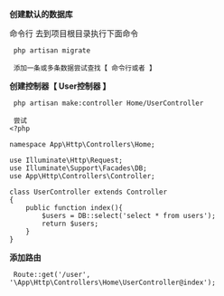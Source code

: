 **创建默认的数据库**

命令行 去到项目根目录执行下面命令

```
 php artisan migrate

 添加一条或多条数据尝试查找【 命令行或者 】
```

**创建控制器【 User控制器 】**

```
 php artisan make:controller Home/UserController

 尝试
<?php

namespace App\Http\Controllers\Home;

use Illuminate\Http\Request;
use Illuminate\Support\Facades\DB;
use App\Http\Controllers\Controller;

class UserController extends Controller
{
    public function index(){
        $users = DB::select('select * from users');
        return $users;
    }
}
```

**添加路由**

```
 Route::get('/user', '\App\Http\Controllers\Home\UserController@index');
```




